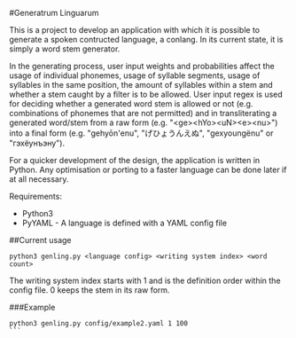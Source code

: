 #Generatrum Linguarum

This is a project to develop an application with which it is possible to generate a spoken contructed language, a conlang. In its current state, it is simply a word stem generator.

In the generating process, user input weights and probabilities affect the usage of individual phonemes, usage of syllable segments, usage of syllables in the same position, the amount of syllables within a stem and whether a stem caught by a filter is to be allowed. User input regex is used for deciding whether a generated word stem is allowed or not (e.g. combinations of phonemes that are not permitted) and in transliterating a generated word/stem from a raw form (e.g. "&lt;ge&gt;&lt;hYo&gt;&lt;uN&gt;&lt;e&gt;&lt;nu&gt;") into a final form (e.g. "gehyōn'enu", "げひょうんえぬ", "gexyoungënu" or "гэхёунъэну").

For a quicker development of the design, the application is written in Python. Any optimisation or porting to a faster language can be done later if at all necessary.

Requirements:
* Python3
* PyYAML - A language is defined with a YAML config file

##Current usage
````
python3 genling.py <language config> <writing system index> <word count>
````
The writing system index starts with 1 and is the definition order within the config file. 0 keeps the stem in its raw form.

###Example
````
python3 genling.py config/example2.yaml 1 100
```
